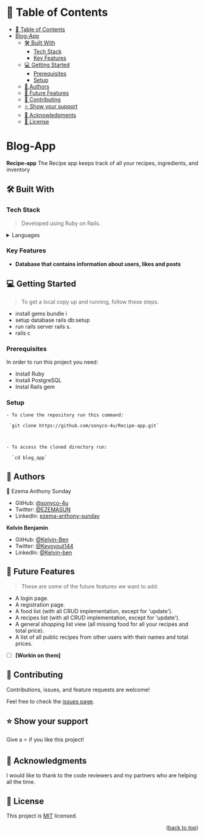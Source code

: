<a name="readme-top"></a>

# 📗 Table of Contents

- [📗 Table of Contents](#-table-of-contents)
- [Blog-App ](#blog-app-)
  - [🛠 Built With ](#-built-with-)
    - [Tech Stack ](#tech-stack-)
    - [Key Features ](#key-features-)
  - [💻 Getting Started ](#-getting-started-)
    - [Prerequisites](#prerequisites)
    - [Setup](#setup)
  - [👥 Authors ](#-authors-)
  - [🔭 Future Features ](#-future-features-)
  - [🤝 Contributing ](#-contributing-)
  - [⭐️ Show your support ](#️-show-your-support-)
  - [🙏 Acknowledgments ](#-acknowledgments-)
  - [📝 License ](#-license-)

<!-- PROJECT DESCRIPTION -->

# Blog-App <a name="about-project"></a>

**Recipe-app** The Recipe app keeps track of all your recipes, ingredients, and inventory

## 🛠 Built With <a name="built-with"></a>

### Tech Stack <a name="tech-stack"></a>

> Developed using Ruby on Rails.

<details>
  <summary>Languages</summary>
  <ul>
    <li><a href="https://www.ruby-lang.org/en/">Ruby</a></li>
  </ul>
    <ul>
    <li><a href="https://rubyonrails.org/">Rails</a></li>
  </ul>
</details>

### Key Features <a name="key-features"></a>

- **Database that contains information about users, likes and posts**

## 💻 Getting Started <a name="getting-started"></a>

> To get a local copy up and running, follow these steps.

- install gems bundle i
- setup database rails db:setup
- run rails server rails s.
- rails c

### Prerequisites

In order to run this project you need:

- Install Ruby
- Install PostgreSQL
- Instal Rails gem

### Setup

```
- To clone the repository run this command:

 `git clone https://github.com/sonyco-4u/Recipe-app.git`



- To access the cloned directory run:

  `cd blog_app`

```

## 👥 Authors <a name="authors"></a>

👤 Ezema Anthony Sunday

- GitHub: [@sonyco-4u](https://github.com/sonyco-4u)
- Twitter: [@EZEMASUN](https://twitter.com/EZEMASUN)
- LinkedIn: [ezema-anthony-sunday](https://www.linkedin.com/in/sunday-athony-ezema/)

**Kelvin Benjamin**

- GitHub: [@Kelvin-Ben](https://github.com/Kelvin-Ben)
- Twitter: [@Kevoyout144](https://twitter.com/kevoyout144)
- LinkedIn: [@Kelvin-ben](https://www.linkedin.com/in/kelvin-ben-323043173/)

<!-- FUTURE FEATURES -->

## 🔭 Future Features <a name="future-features"></a>

> These are some of the future features we want to add.

- A login page.
- A registration page.
- A food list (with all CRUD implementation, except for 'update').
- A recipes list (with all CRUD implementation, except for 'update').
- A general shopping list view (all missing food for all your recipes and total price).
- A list of all public recipes from other users with their names and total prices.
- [ ] **[Workin on them]**

## 🤝 Contributing <a name="contributing"></a>

Contributions, issues, and feature requests are welcome!

Feel free to check the [issues page](../../issues/).

## ⭐️ Show your support <a name="support"></a>

Give a ⭐️ if you like this project!

## 🙏 Acknowledgments <a name="acknowledgements"></a>

I would like to thank to the code reviewers and my partners who are helping all the time.

## 📝 License <a name="license"></a>

This project is [MIT]() licensed.

<p align="right">(<a href="#readme-top">back to top</a>)</p>
